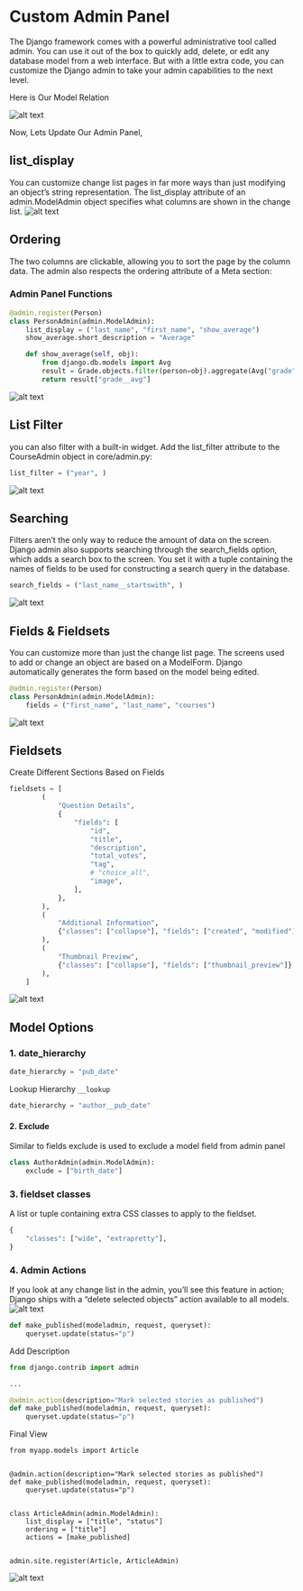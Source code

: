 <link href="https://maxcdn.bootstrapcdn.com/bootstrap/3.3.6/css/bootstrap.min.css" rel="stylesheet"/>

# Custom Admin Panel

The Django framework comes with a powerful administrative tool called admin. You can use it out of the box to quickly add, delete, or edit any database model from a web interface. But with a little extra code, you can customize the Django admin to take your admin capabilities to the next level.

Here is Our Model Relation

![alt text](md/image-59.png)

Now, Lets Update Our Admin Panel,

## list_display

You can customize change list pages in far more ways than just modifying an object’s string representation. The list_display attribute of an admin.ModelAdmin object specifies what columns are shown in the change list.
![alt text](md/image-58.png)

## Ordering

The two columns are clickable, allowing you to sort the page by the column data. The admin also respects the ordering attribute of a Meta section:

### Admin Panel Functions

```python
@admin.register(Person)
class PersonAdmin(admin.ModelAdmin):
    list_display = ("last_name", "first_name", "show_average")
    show_average.short_description = "Average"

    def show_average(self, obj):
        from django.db.models import Avg
        result = Grade.objects.filter(person=obj).aggregate(Avg("grade"))
        return result["grade__avg"]
```

![alt text](md/image-60.png)

## List Filter

you can also filter with a built-in widget. Add the list_filter attribute to the CourseAdmin object in core/admin.py:

```python
list_filter = ("year", )
```

![alt text](md/image-61.png)

## Searching

Filters aren’t the only way to reduce the amount of data on the screen. Django admin also supports searching through the search_fields option, which adds a search box to the screen. You set it with a tuple containing the names of fields to be used for constructing a search query in the database.

```python
search_fields = ("last_name__startswith", )
```

![alt text](md/image-62.png)

## Fields & Fieldsets

You can customize more than just the change list page. The screens used to add or change an object are based on a ModelForm. Django automatically generates the form based on the model being edited.

```python
@admin.register(Person)
class PersonAdmin(admin.ModelAdmin):
    fields = ("first_name", "last_name", "courses")
```

![alt text](md/image-62.png)

## Fieldsets

Create Different Sections Based on Fields

```python
fieldsets = [
        (
            "Question Details",
            {
                "fields": [
                    "id",
                    "title",
                    "description",
                    "total_votes",
                    "tag",
                    # "choice_all",
                    "image",
                ],
            },
        ),
        (
            "Additional Information",
            {"classes": ["collapse"], "fields": ["created", "modified"]},
        ),
        (
            "Thumbnail Preview",
            {"classes": ["collapse"], "fields": ["thumbnail_preview"]},
        ),
    ]
```

![alt text](md/image-64.png)

## Model Options

### 1. date_hierarchy

```python
date_hierarchy = "pub_date"
```

Lookup Hierarchy `__lookup`

```python
date_hierarchy = "author__pub_date"
```

#### 2. Exclude

Similar to fields exclude is used to
exclude a model field from admin panel

```python
class AuthorAdmin(admin.ModelAdmin):
    exclude = ["birth_date"]
```

### 3. fieldset classes

A list or tuple containing extra CSS classes to apply to the fieldset.

```python
{
    "classes": ["wide", "extrapretty"],
}
```

### 4. Admin Actions

If you look at any change list in the admin, you’ll see this feature in action; Django ships with a “delete selected objects” action available to all models.
![alt text](md/image-65.png)

```python
def make_published(modeladmin, request, queryset):
    queryset.update(status="p")

```

Add Description

```python
from django.contrib import admin

...

@admin.action(description="Mark selected stories as published")
def make_published(modeladmin, request, queryset):
    queryset.update(status="p")
```

Final View

```pythonfrom django.contrib import admin
from myapp.models import Article


@admin.action(description="Mark selected stories as published")
def make_published(modeladmin, request, queryset):
    queryset.update(status="p")


class ArticleAdmin(admin.ModelAdmin):
    list_display = ["title", "status"]
    ordering = ["title"]
    actions = [make_published]


admin.site.register(Article, ArticleAdmin)
```

![alt text](md/image-66.png)
